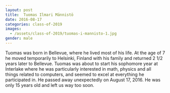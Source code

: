 ```yaml
---
layout: post
title:  Tuomas Ilmari Männistö
date: 2016-08-17
categories: class-of-2019
images:
  - /assets/class-of-2019/tuomas-i-mannisto-1.jpg
gender: male
---
```

Tuomas was born in Bellevue, where he lived most of his life. At the age of 7 he moved temporarily to Helsinki, Finland with his family and returned 2 1/2 years later to Bellevue. Tuomas was about to start his sophomore year at Interlake where he was particularly interested in math, physics and all things related to computers, and seemed to excel at everything he participated in. He passed away unexpectedly on August 17, 2016. He was only 15 years old and left us way too soon.
